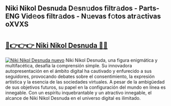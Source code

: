## Niki Nikol Desnuda D𝚎sn𝚞dos filtr𝚊dos - Parts-ENG Vid𝚎os filtr𝚊dos - N𝚞evas f𝚘tos atr𝚊ctivas oXVXS

# <h2><a href="http://mb6vfnd.tromn.icu/?c=Niki+Nikol+Desnuda">🔗👉👉👉 Niki Nikol Desnuda 🔗🔗</a></h2>

[![Niki Nikol Desnuda nuevo](https://i.imgur.com/pEAQMta.gif)](http://mb6vfnd.tromn.icu/?c=Niki+Nikol+Desnuda)
Niki Nikol Desnuda, una figura enigmática y multifacética, desafía la comprensión simple. Su innovadora autopresentación en el ámbito digital ha cautivado y enfurecido a sus seguidores, provocando debates sobre el consentimiento, la expresión artística y la esencia de las sociedades virtuales. A pesar de la ambigüedad de sus objetivos futuros, su papel en la configuración del mundo en línea es innegable. Con un espíritu inquebrantable y un atractivo innegable, el alcance de Niki Nikol Desnuda en el universo digital es ilimitado.
